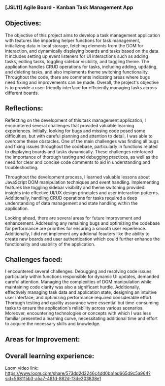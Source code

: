 ### [JSL11] Agile Board - Kanban Task Management App
## Objectives:

The objective of this project aims to develop a task management application with features like importing helper functions for task management, initializing data in local storage, fetching elements from the DOM for interaction, and dynamically displaying boards and tasks based on the data. It includes setting up event listeners for UI interactions such as adding tasks, editing tasks, toggling sidebar visibility, and toggling theme. The application handles CRUD operations for tasks, including adding, updating, and deleting tasks, and also implements theme switching functionality. Throughout the code, there are comments indicating areas where bugs need fixing and improvements can be made. Overall, the project's objective is to provide a user-friendly interface for efficiently managing tasks across different boards.


## Reflections:

Reflecting on the development of this task management application, I encountered several challenges that provided valuable learning experiences. Initially, looking for bugs and missing code posed some difficulties, but with careful planning and attention to detail, I was able to overcome these obstacles. One of the main challenges was finding all bugs and fixing issues throughout the codebase, particularly in functions related to displaying boards and tasks dynamically. These challenges reinforced the importance of thorough testing and debugging practices, as well as the need for clear and concise code comments to aid in understanding and troubleshooting.

Throughout the development process, I learned valuable lessons about JavaScript DOM manipulation techniques and event handling. Implementing features like toggling sidebar visibility and theme switching provided insights into effective UI/UX design principles and user interaction patterns. Additionally, handling CRUD operations for tasks required a deep understanding of data management and state handling within the application.

Looking ahead, there are several areas for future improvement and enhancement. Addressing any remaining bugs and optimizing the codebase for performance are priorities for ensuring a smooth user experience. Additionally, I did not implement any addional feauters like the ability to create new boards and user authentication which could further enhance the functionality and usability of the application.

## Challenges faced:
I encountered several challenges. Debugging and resolving code issues, particularly within functions responsible for dynamic UI updates, demanded careful attention. Managing the complexities of DOM manipulation while maintaining code clarity was also a significant hurdle. Additionally, effectively managing task data and application state, designing an intuitive user interface, and optimizing performance required considerable effort. Thorough testing and quality assurance were essential but time-consuming tasks to ensure the application's reliability across various scenarios. Moreover, encountering technologies or concepts with which I was less familiar presented a learning curve, necessitating additional time and effort to acquire the necessary skills and knowledge.

## Areas for Improvement:


## Overall learning experience:


 
Loom video link: https://www.loom.com/share/573dd2d3246c4dd0ba1ad665d9c5a964?sid=568115b3-a5a7-481d-882d-f3de203838e1
